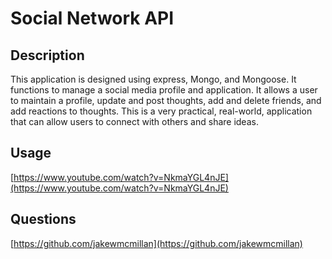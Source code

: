 # Social Network API

## Description

This application is designed using express, Mongo, and Mongoose.  It functions to manage a social media profile and application.  It allows a user to maintain a profile, update and post thoughts, add and delete friends, and add reactions to thoughts.  This is a very practical, real-world, application that can allow users to connect with others and share ideas.

## Usage
[https://www.youtube.com/watch?v=NkmaYGL4nJE](https://www.youtube.com/watch?v=NkmaYGL4nJE)

## Questions
[https://github.com/jakewmcmillan](https://github.com/jakewmcmillan)
